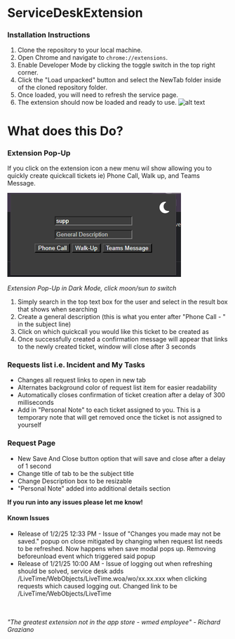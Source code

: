 # ServiceDeskExtension

### **Installation Instructions**

1. Clone the repository to your local machine.
2. Open Chrome and navigate to `chrome://extensions`.
3. Enable Developer Mode by clicking the toggle switch in the top right corner.
4. Click the "Load unpacked" button and select the NewTab folder inside of the cloned repository folder.
5. Once loaded, you will need to refresh the service page.
6. The extension should now be loaded and ready to use.
   ![alt text](https://developer.chrome.com/static/docs/extensions/get-started/tutorial/hello-world/image/extensions-page-e0d64d89a6acf_856.png)

# **What does this Do?**

### **Extension Pop-Up**

If you click on the extension icon a new menu wil show allowing you to quickly create quickcall tickets ie) Phone Call, Walk up, and Teams Message.

![alt text](./Popup.png)

_Extension Pop-Up in Dark Mode, click moon/sun to switch_

1. Simply search in the top text box for the user and select in the result box that shows when searching
2. Create a general description (this is what you enter after "Phone Call - " in the subject line)
3. Click on which quickcall you would like this ticket to be created as
4. Once successfully created a confirmation message will appear that links to the newly created ticket, window will close after 3 seconds

### **Requests list i.e. Incident and My Tasks**

- Changes all request links to open in new tab
- Alternates background color of request list item for easier readability
- Automatically closes confirmation of ticket creation after a delay of 300 milliseconds
- Add in "Personal Note" to each ticket assigned to you. This is a temporary note that will get removed once the ticket is not assigned to yourself

### **Request Page**

- New Save And Close button option that will save and close after a delay of 1 second
- Change title of tab to be the subject title
- Change Description box to be resizable
- "Personal Note" added into additional details section
  <br>

**If you run into any issues please let me know!**

#### **Known Issues**

- Release of 1/2/25 12:33 PM - Issue of "Changes you made may not be saved." popup on close mitigated by changing when request list needs to be refreshed. Now happens when save modal pops up. Removing beforeunload event which triggered said popup
- Release of 1/21/25 10:00 AM - Issue of logging out when refreshing should be solved, service desk adds /LiveTime/WebObjects/LiveTime.woa/wo/xx.xx.xxx when clicking requests which caused logging out. Changed link to be /LiveTime/WebObjects/LiveTime
  <br>
  <br>
  <br>

_"The greatest extension not in the app store - wmed employee" - Richard Graziano_
